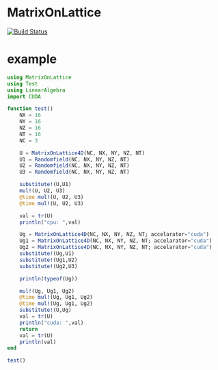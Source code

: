 # MatrixOnLattice

[![Build Status](https://github.com/cometscome/MatrixOnLattice.jl/actions/workflows/CI.yml/badge.svg?branch=main)](https://github.com/cometscome/MatrixOnLattice.jl/actions/workflows/CI.yml?query=branch%3Amain)


# example

```julia
using MatrixOnLattice
using Test
using LinearAlgebra
import CUDA

function test()
    NX = 16
    NY = 16
    NZ = 16
    NT = 16
    NC = 3

    U = MatrixOnLattice4D(NC, NX, NY, NZ, NT)
    U1 = Randomfield(NC, NX, NY, NZ, NT)
    U2 = Randomfield(NC, NX, NY, NZ, NT)
    U3 = Randomfield(NC, NX, NY, NZ, NT)

    substitute!(U,U1)
    mul!(U, U2, U3)
    @time mul!(U, U2, U3)
    @time mul!(U, U2, U3)

    val = tr(U)
    println("cpu: ",val)

    Ug = MatrixOnLattice4D(NC, NX, NY, NZ, NT; accelarator="cuda")
    Ug1 = MatrixOnLattice4D(NC, NX, NY, NZ, NT; accelarator="cuda")
    Ug2 = MatrixOnLattice4D(NC, NX, NY, NZ, NT; accelarator="cuda")
    substitute!(Ug,U1)
    substitute!(Ug1,U2)
    substitute!(Ug2,U3)

    println(typeof(Ug))

    mul!(Ug, Ug1, Ug2)
    @time mul!(Ug, Ug1, Ug2)
    @time mul!(Ug, Ug1, Ug2)
    substitute!(U,Ug)
    val = tr(U)
    println("cuda: ",val)
    return
    val = tr(U)
    println(val)
end

test()
```

